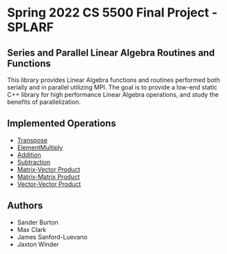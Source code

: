 # Spring 2022 CS 5500 Final Project - SPLARF

## Series and Parallel Linear Algebra Routines and Functions

This library provides Linear Algebra functions and routines performed both serially and in parallel utilizing MPI. The goal is to provide a low-end static C++ library for high performance Linear Algebra operations, and study the benefits of parallelization. 

## Implemented Operations

- [Transpose](./src/arithmetic/arithmetic.cpp)
- [ElementMultiply](./src/arithmetic/arithmetic.cpp)
- [Addition](./src/arithmetic/arithmetic.cpp)
- [Subtraction](./src/arithmetic/arithmetic.cpp)
- [Matrix-Vector Product](./src/matrix/vectorProd.cpp)
- [Matrix-Matrix Product](./src/matrix/matrixProd.cpp)
- [Vector-Vector Product](./src/vector/dotProd.cpp)

## Authors
*   Sander Burton
*   Max Clark
*   James Sanford-Luevano
*   Jaxton Winder
